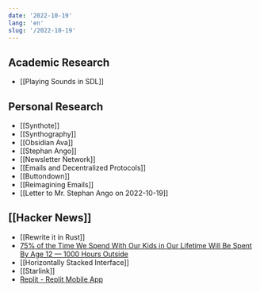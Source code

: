```yaml
---
date: '2022-10-19'
lang: 'en'
slug: '/2022-10-19'
---
```


## Academic Research

- [[Playing Sounds in SDL]]

## Personal Research

- [[Synthote]]
- [[Synthography]]
- [[Obsidian Ava]]
- [[Stephan Ango]]
- [[Newsletter Network]]
- [[Emails and Decentralized Protocols]]
- [[Buttondown]]
- [[Reimagining Emails]]
- [[Letter to Mr. Stephan Ango on 2022-10-19]]

## [[Hacker News]]

- [[Rewrite it in Rust]]
- [75% of the Time We Spend With Our Kids in Our Lifetime Will Be Spent By Age 12 — 1000 Hours Outside](https://www.1000hoursoutside.com/blog/time-with-kids-before-age-12)
- [[Horizontally Stacked Interface]]
- [[Starlink]]
- [Replit - Replit Mobile App](https://blog.replit.com/mobile-app)
